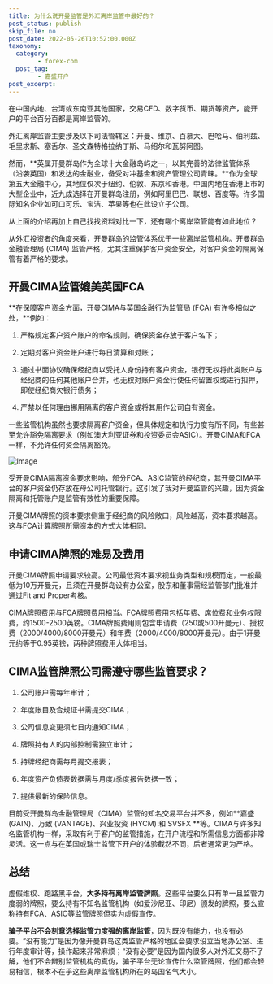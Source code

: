 ```yaml
---
title: 为什么说开曼监管是外汇离岸监管中最好的？
post_status: publish
skip_file: no
post_date: 2022-05-26T10:52:00.000Z
taxonomy:
  category:
        - forex-com
  post_tag:
        - 嘉盛开户
post_excerpt: 
---
```

在中国内地、台湾或东南亚其他国家，交易CFD、数字货币、期货等资产，能开户的平台百分百都是离岸监管的。

外汇离岸监管主要涉及以下司法管辖区：开曼、维京、百慕大、巴哈马、伯利兹、毛里求斯、塞舌尔、圣文森特格拉纳丁斯、马绍尔和瓦努阿图。

然而，**英属开曼群岛作为全球十大金融岛屿之一，以其完善的法律监管体系（沿袭英国）和发达的金融业，备受对冲基金和资产管理公司青睐。**作为全球第五大金融中心，其地位仅次于纽约、伦敦、东京和香港。中国内地在香港上市的大型企业中，近九成选择在开曼群岛注册，例如阿里巴巴、联想、百度等。许多国际知名企业如可口可乐、宝洁、苹果等也在此设立子公司。

从上面的介绍再加上自己找找资料对比一下，还有哪个离岸监管能有如此地位？

从外汇投资者的角度来看，开曼群岛的监管体系优于一些离岸监管机构。开曼群岛金融管理局 (CIMA) 监管严格，尤其注重保护客户资金安全，对客户资金的隔离保管有着严格的要求。

## 开曼CIMA监管媲美英国FCA

**在保障客户资金方面，开曼CIMA与英国金融行为监管局 (FCA) 有许多相似之处，**例如：

1. 严格规定客户资产账户的命名规则，确保资金存放于客户名下；

1. 定期对客户资金账户进行每日清算和对账；

1. 通过书面协议确保经纪商以受托人身份持有客户资金，银行无权将此类账户与经纪商的任何其他账户合并，也无权对账户资金行使任何留置权或进行扣押，即使经纪商欠银行债务；

1. 严禁以任何理由挪用隔离的客户资金或将其用作公司自有资金。

一些监管机构虽然也要求隔离客户资金，但具体规定和执行力度有所不同，有些甚至允许豁免隔离要求（例如澳大利亚证券和投资委员会ASIC）。开曼CIMA和FCA一样，不允许任何资金隔离豁免。

![Image](https://prod-files-secure.s3.us-west-2.amazonaws.com/39ed1227-6d7d-4570-be36-9ccd4a2c4241/bd849744-3fcb-4a37-8312-357962c8f065/image.png?X-Amz-Algorithm=AWS4-HMAC-SHA256&X-Amz-Content-Sha256=UNSIGNED-PAYLOAD&X-Amz-Credential=ASIAZI2LB466UCSYWK3U%2F20250704%2Fus-west-2%2Fs3%2Faws4_request&X-Amz-Date=20250704T221340Z&X-Amz-Expires=3600&X-Amz-Security-Token=IQoJb3JpZ2luX2VjECsaCXVzLXdlc3QtMiJHMEUCID5%2FmxQ2jdKhBF0tVbbYqk8pMq2%2FkIkucYX699fpPPOoAiEA9GfxaQKYht2yhBb535EVoG7Ot6Dc3GgIZBxLB7OXEi4q%2FwMINBAAGgw2Mzc0MjMxODM4MDUiDM0wR9xeov2uWCj%2FTCrcAwUS09NOblBbXNadtVfKxzIg6gFLKEoCFzUGRtY1zCraA8UIlEQg6%2FmWZ0JjvxZ%2B%2BKJJgMkvh5aIIKPPKCCpwDfWY0LEv0q5W7jOVAZMbl0HydeEIDYjMoaCrqLN8xZZdtBNuI7FIexYyn7wrMKY5rjrCr8MHVZL6tyT%2Bgq%2B%2BlG2bOEjyGvkevL4H8IiVINaQMXRCifO3YyAt24ZsY7Hby8L1D4SQcDp1oJKWk%2BjVZ8vbQyx2nNQYhCrLDadkG3KjsInaoPLQKyZD3mTihB6wjVqTE3txOwy%2BNh3%2FiAMkHWD9jPOQancRsF2Vy7slyb2CxtRUZi%2B5bfF9oduonPKuMofQKcQEw63wYQZj3dHztZw%2B0RwVs6haEqpogfAN5REBM0wCw0iqle7zkIsO%2BybYeEidcs15Ds%2BI4TgrS%2Fpwz%2BX0g5pfXne2LQJy1Ko9vm2%2FfNyDVQaGWk%2BW9WM25T5jCXSAJ39P0QXy2Za%2FtyUp1DavPFPChWtIWZMjvLRIGQ3vraINJmB9C8G%2FY71aMEkHcx2Jbv6vOon43VJ4B%2BGVGjVmtrtjWPO%2FYCNyGKbVwao1PlHFTiZbQ7qYHDD5WygFW%2BPSC9q7oxVTISs9Xq6NiNPW1HFR4LwxZnc1KT3MMnMoMMGOqUBxt4IX1itD9KhL0DlxreQM99Bm%2FAIJn8qqzUUG7FLvBk%2BP3kjWlKzSeWOYKt%2BnHTAWCEdDrS7BUEg87I8QTWkCG6KMrkZX2BL2%2FMEwZoPIWnsHEJnv75zZuDIt5%2Byz8liFUnIGgYE%2FU6ep8phPGJLD9OIzU2bTzMD8ryZfqLX8gC4RzbLzB2zo1%2BXvJx5KF7s70WGZ4hKD%2Bwm2qJFpT%2FhTAwXlLv7&X-Amz-Signature=06f2d0c0a81fe3efc41e107daa76e4bb2f4b47a1a4c4b4cfb58f668d99d90585&X-Amz-SignedHeaders=host&x-amz-checksum-mode=ENABLED&x-id=GetObject)

受开曼CIMA隔离资金要求影响，部分FCA、ASIC监管的经纪商，其开曼CIMA平台的客户资金仍存放在母公司托管银行。这引发了我对开曼监管的兴趣，因为资金隔离和托管账户是监管有效性的重要保障。

开曼CIMA牌照的资本要求侧重于经纪商的风险敞口，风险越高，资本要求越高。这与FCA计算牌照所需资本的方式大体相同。

## **申请CIMA牌照的难易及费用**

开曼CIMA牌照申请要求较高。公司最低资本要求视业务类型和规模而定，一般最低为10万开曼元，且须在开曼群岛设有办公室，股东和董事需经监管部门批准并通过Fit and Proper考核。

CIMA牌照费用与FCA牌照费用相当。FCA牌照费用包括年费、席位费和业务权限费，约1500-2500英镑。CIMA牌照费用则包含申请费（250或500开曼元）、授权费（2000/4000/8000开曼元）和年费（2000/4000/8000开曼元）。由于1开曼元约等于0.95英镑，两种牌照费用大体相当。

## CIMA监管牌照公司需遵守哪些监管要求？

1. 公司账户需每年审计；

1. 年度账目及合规证书需提交CIMA；

1. 公司信息变更须七日内通知CIMA；

1. 牌照持有人的内部控制需独立审计；

1. 持牌经纪商需每月提交报表；

1. 年度资产负债表数据需与月度/季度报告数据一致；

1. 提供最新的保险信息。

目前受开曼群岛金融管理局（CIMA）监管的知名交易平台并不多，例如**嘉盛 (GAIN)、万致 (VANTAGE)、兴业投资 (HYCM) 和 SVSFX **等。CIMA与许多知名监管机构一样，采取有利于客户的监管措施，在开户流程和所需信息方面都非常灵活。这一点与在英国或瑞士监管下开户的体验截然不同，后者通常更为严格。

## 总结

虚假维权、跑路黑平台，**大多持有离岸监管牌照**。这些平台要么只有单一且监管力度弱的牌照，要么持有不知名监管机构（如爱沙尼亚、印尼）颁发的牌照，要么宣称持有FCA、ASIC等监管牌照但实为虚假宣传。

**骗子平台不会刻意选择监管力度强的离岸监管**，因为既没有能力，也没有必要。“没有能力”是因为像开曼群岛这类监管严格的地区会要求设立当地办公室、进行年度审计等，操作起来非常麻烦；“没有必要”是因为国内很多人对外汇交易不了解，他们不会辨别监管机构的真伪，骗子平台无论宣传什么监管牌照，他们都会轻易相信，根本不在乎这些离岸监管机构所在的岛国名气大小。